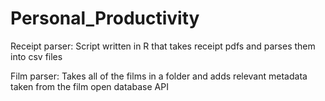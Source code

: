 # Personal_Productivity

Receipt parser:
Script written in R that takes receipt pdfs and parses them into csv files

Film parser: 
Takes all of the films in a folder and adds relevant metadata taken from the film open database API 
